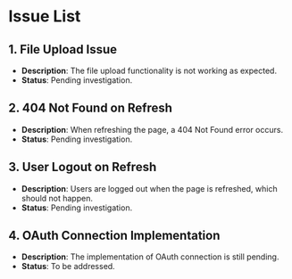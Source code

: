 # Issue List

## 1. File Upload Issue

- **Description**: The file upload functionality is not working as expected.
- **Status**: Pending investigation.

## 2. 404 Not Found on Refresh

- **Description**: When refreshing the page, a 404 Not Found error occurs.
- **Status**: Pending investigation.

## 3. User Logout on Refresh

- **Description**: Users are logged out when the page is refreshed, which should not happen.
- **Status**: Pending investigation.

## 4. OAuth Connection Implementation

- **Description**: The implementation of OAuth connection is still pending.
- **Status**: To be addressed.
